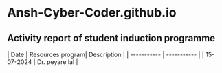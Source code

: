 # Ansh-Cyber-Coder.github.io
## Activity report of student induction programme 
| Date | Resources program| Description |
| ----------- | ----------- |
| 15-07-2024 | Dr. peyare lal |
